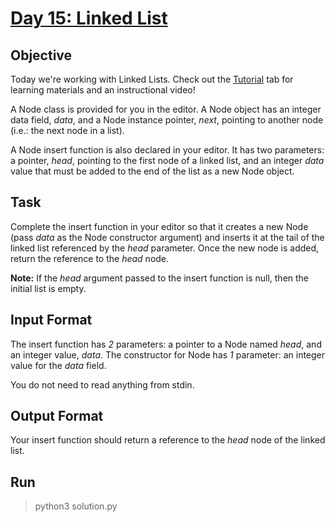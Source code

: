 # [Day 15: Linked List](https://www.hackerrank.com/challenges/30-linked-list/problem)

## Objective
Today we're working with Linked Lists. Check out the [Tutorial](https://www.hackerrank.com/challenges/30-linked-list/tutorial) tab for learning materials and an instructional video!

A Node class is provided for you in the editor. A Node object has an integer data field, *data*, and a Node instance pointer, *next*, pointing to another node (i.e.: the next node in a list).

A Node insert function is also declared in your editor. It has two parameters: a pointer, *head*, pointing to the first node of a linked list, and an integer *data* value that must be added to the end of the list as a new Node object.

## Task
Complete the insert function in your editor so that it creates a new Node (pass *data* as the Node constructor argument) and inserts it at the tail of the linked list referenced by the *head* parameter. Once the new node is added, return the reference to the *head* node.

**Note:** If the *head* argument passed to the insert function is null, then the initial list is empty.

## Input Format
The insert function has *2* parameters: a pointer to a Node named *head*, and an integer value, *data*.
The constructor for Node has *1* parameter: an integer value for the *data* field.

You do not need to read anything from stdin.

## Output Format
Your insert function should return a reference to the *head* node of the linked list.

## Run
> python3 solution.py